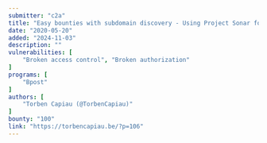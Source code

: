```yaml
---
submitter: "c2a"
title: "Easy bounties with subdomain discovery - Using Project Sonar for bug bounty"
date: "2020-05-20"
added: "2024-11-03"
description: ""
vulnerabilities: [
    "Broken access control", "Broken authorization"
]
programs: [
    "Bpost"
]
authors: [
    "Torben Capiau (@TorbenCapiau)"
]
bounty: "100"
link: "https://torbencapiau.be/?p=106"
---
```




